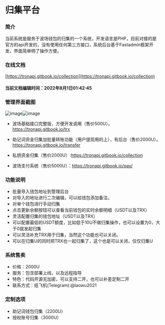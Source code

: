 # 归集平台

### 简介

当前系统是服务于波场钱包的归集的一个系统，开发语言是PHP，目前对接的是官方的api开发的，没有使用任何第三方接口，系统后台基于Fastadmin框架开发，界面简单明了操作方便。

### 在线文档
[https://tronapi.gitbook.io/collection](https://tronapi.gitbook.io/collection)

#### 当前文档编辑时间：2022年8月1日01:42:45

### 管理界面截图
![image](https://user-images.githubusercontent.com/104345258/182189088-77cd36c4-df0d-4c72-9394-890bc13b8981.png)![image](https://user-images.githubusercontent.com/104345258/182189111-22e8fc40-b9e9-44ad-b14b-d8ccaf405149.png)


- 波场基础接口完整版，方便开发调用（售价500U）。https://tronapi.gitbook.io/trx

- 助记词资金归集加批量转账功能（用户提现用的上），有后台（售价2000U）。https://tronapi.gitbook.io/transfer

- 私钥资金归集（售价2000U）:https://tronapi.gitbook.io/collection

- 波场支付系统（售价5000U）：https://tronapi.gitbook.io/pay/



### 功能说明

- 批量导入钱包地址到管理后台
- 对导入的地址进行二次编辑，可以给钱包添加备注。
- 对单个钱包进行手动归集
- 点击更新余额按钮可以查看当前钱包的实时余额明细（USDT以及TRX）
- 灵活配置归集的钱包地址（USDT以及TRX）
- 可以配置最低的USDT额度，比如低于10U不做归集操作，也可以设置为0，大于0就发起归集
- 可以灵活补充TRX用于归集，当然这个功能也可以关闭。
- 可以在归集U的同时把TRX也一起归集了，这个也是可以关闭，仅仅归集U

### 系统售卖

- 价格：2000U
- 服务：包含部署上线，以及远程指导
- 特色：代码开源无加密，可以支持二开，也可以补差定制二开
- 联系方式：纸飞机(Telegram):@laowu2021

### 定制选项

- 助记词钱包归集（2200U）
- 授权账号归集（3000U）

